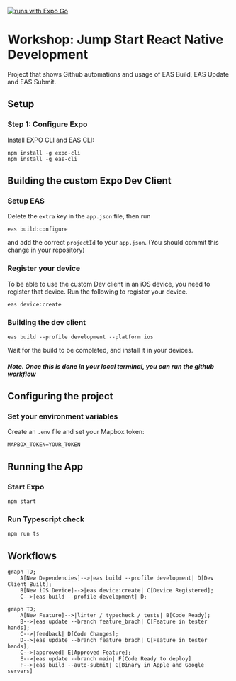 [![runs with Expo Go](https://img.shields.io/badge/Runs%20with%20Expo%20Go-000.svg?style=flat-square&logo=EXPO&labelColor=f3f3f3&logoColor=000)](https://expo.io/client)

# Workshop: Jump Start React Native Development

Project that shows Github automations and usage of EAS Build, EAS Update and EAS Submit.

## Setup

### Step 1: Configure Expo

Install EXPO CLI and EAS CLI:

```shell
npm install -g expo-cli
npm install -g eas-cli
```

## Building the custom Expo Dev Client

### Setup EAS

Delete the `extra` key in the `app.json` file, then run

```
eas build:configure
```

and add the correct `projectId` to your `app.json`. (You should commit this change in your repository)

### Register your device

To be able to use the custom Dev client in an iOS device, you need to register that device. Run the following to register your device.

```
eas device:create
```

### Building the dev client

```
eas build --profile development --platform ios
```

Wait for the build to be completed, and install it in your devices.

##### Note. Once this is done in your local terminal, you can run the github workflow

## Configuring the project

### Set your environment variables

Create an `.env` file and set your Mapbox token:

```
MAPBOX_TOKEN=YOUR_TOKEN
```

## Running the App

### Start Expo

```shell
npm start
```

### Run Typescript check

```shell
npm run ts
```

## Workflows

```mermaid
graph TD;
    A[New Dependencies]-->|eas build --profile development| D[Dev Client Built];
    B[New iOS Device]-->|eas device:create| C[Device Registered];
    C-->|eas build --profile development| D;
```

```mermaid
graph TD;
    A[New Feature]-->|linter / typecheck / tests| B[Code Ready];
    B-->|eas update --branch feature_brach| C[Feature in tester hands];
    C-->|feedback| D[Code Changes];
    D-->|eas update --branch feature_brach| C[Feature in tester hands];
    C-->|approved| E[Approved Feature];
    E-->|eas update --branch main| F[Code Ready to deploy]
    F-->|eas build --auto-submit| G[Binary in Apple and Google servers]
```
